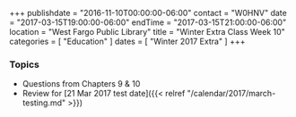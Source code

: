 +++
publishdate = "2016-11-10T00:00:00-06:00"
contact = "W0HNV"
date = "2017-03-15T19:00:00-06:00"
endTime = "2017-03-15T21:00:00-06:00"
location = "West Fargo Public Library"
title = "Winter Extra Class Week 10"
categories = [ "Education" ]
dates = [ "Winter 2017 Extra" ]
+++

### Topics

* Questions from Chapters 9 & 10
* Review for [21 Mar 2017 test date]({{< relref "/calendar/2017/march-testing.md" >}})


